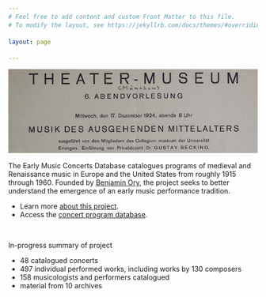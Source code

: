 ```yaml
---
# Feel free to add content and custom Front Matter to this file.
# To modify the layout, see https://jekyllrb.com/docs/themes/#overriding-theme-defaults

layout: page 

---
```


![sample program](/images/sample_program.png)

The Early Music Concerts Database catalogues programs of medieval and Renaissance music in Europe and the United States from roughly 1915 through 1960. Founded by [Benjamin Ory](https://www.benjaminory.com), the project seeks to better understand the emergence of an early music performance tradition.
+ Learn more [about this project](about).
+ Access the [concert program database](database).

<br>

In-progress summary of project
+ 48 catalogued concerts
+ 497 individual performed works, including works by 130 composers 
+ 158 musicologists and performers catalogued
+ material from 10 archives